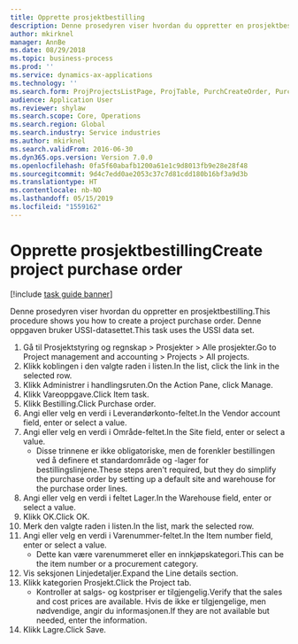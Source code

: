 ```yaml
---
title: Opprette prosjektbestilling
description: Denne prosedyren viser hvordan du oppretter en prosjektbestilling.
author: mkirknel
manager: AnnBe
ms.date: 08/29/2018
ms.topic: business-process
ms.prod: ''
ms.service: dynamics-ax-applications
ms.technology: ''
ms.search.form: ProjProjectsListPage, ProjTable, PurchCreateOrder, PurchTable, InventItemIdLookupPurchase
audience: Application User
ms.reviewer: shylaw
ms.search.scope: Core, Operations
ms.search.region: Global
ms.search.industry: Service industries
ms.author: mkirknel
ms.search.validFrom: 2016-06-30
ms.dyn365.ops.version: Version 7.0.0
ms.openlocfilehash: 0fa5f60abafb1200a61e1c9d8013fb9e28e28f48
ms.sourcegitcommit: 9d4c7edd0ae2053c37c7d81cdd180b16bf3a9d3b
ms.translationtype: HT
ms.contentlocale: nb-NO
ms.lasthandoff: 05/15/2019
ms.locfileid: "1559162"
---
```

# <a name="create-project-purchase-order"></a><span data-ttu-id="dc34c-103">Opprette prosjektbestilling</span><span class="sxs-lookup"><span data-stu-id="dc34c-103">Create project purchase order</span></span>

[!include [task guide banner](../../includes/task-guide-banner.md)]

<span data-ttu-id="dc34c-104">Denne prosedyren viser hvordan du oppretter en prosjektbestilling.</span><span class="sxs-lookup"><span data-stu-id="dc34c-104">This procedure shows you how to create a project purchase order.</span></span> <span data-ttu-id="dc34c-105">Denne oppgaven bruker USSI-datasettet.</span><span class="sxs-lookup"><span data-stu-id="dc34c-105">This task uses the USSI data set.</span></span>

1. <span data-ttu-id="dc34c-106">Gå til Prosjektstyring og regnskap > Prosjekter > Alle prosjekter.</span><span class="sxs-lookup"><span data-stu-id="dc34c-106">Go to Project management and accounting > Projects > All projects.</span></span>
2. <span data-ttu-id="dc34c-107">Klikk koblingen i den valgte raden i listen.</span><span class="sxs-lookup"><span data-stu-id="dc34c-107">In the list, click the link in the selected row.</span></span>
3. <span data-ttu-id="dc34c-108">Klikk Administrer i handlingsruten.</span><span class="sxs-lookup"><span data-stu-id="dc34c-108">On the Action Pane, click Manage.</span></span>
4. <span data-ttu-id="dc34c-109">Klikk Vareoppgave.</span><span class="sxs-lookup"><span data-stu-id="dc34c-109">Click Item task.</span></span>
5. <span data-ttu-id="dc34c-110">Klikk Bestilling.</span><span class="sxs-lookup"><span data-stu-id="dc34c-110">Click Purchase order.</span></span>
6. <span data-ttu-id="dc34c-111">Angi eller velg en verdi i Leverandørkonto-feltet.</span><span class="sxs-lookup"><span data-stu-id="dc34c-111">In the Vendor account field, enter or select a value.</span></span>
7. <span data-ttu-id="dc34c-112">Angi eller velg en verdi i Område-feltet.</span><span class="sxs-lookup"><span data-stu-id="dc34c-112">In the Site field, enter or select a value.</span></span>
    * <span data-ttu-id="dc34c-113">Disse trinnene er ikke obligatoriske, men de forenkler bestillingen ved å definere et standardområde og -lager for bestillingslinjene.</span><span class="sxs-lookup"><span data-stu-id="dc34c-113">These steps aren't required, but they do simplify the purchase order by setting up a default site and warehouse for the purchase order lines.</span></span>  
8. <span data-ttu-id="dc34c-114">Angi eller velg en verdi i feltet Lager.</span><span class="sxs-lookup"><span data-stu-id="dc34c-114">In the Warehouse field, enter or select a value.</span></span>
9. <span data-ttu-id="dc34c-115">Klikk OK.</span><span class="sxs-lookup"><span data-stu-id="dc34c-115">Click OK.</span></span>
10. <span data-ttu-id="dc34c-116">Merk den valgte raden i listen.</span><span class="sxs-lookup"><span data-stu-id="dc34c-116">In the list, mark the selected row.</span></span>
11. <span data-ttu-id="dc34c-117">Angi eller velg en verdi i Varenummer-feltet.</span><span class="sxs-lookup"><span data-stu-id="dc34c-117">In the Item number field, enter or select a value.</span></span>
    * <span data-ttu-id="dc34c-118">Dette kan være varenummeret eller en innkjøpskategori.</span><span class="sxs-lookup"><span data-stu-id="dc34c-118">This can be the item number or a procurement category.</span></span>  
12. <span data-ttu-id="dc34c-119">Vis seksjonen Linjedetaljer.</span><span class="sxs-lookup"><span data-stu-id="dc34c-119">Expand the Line details section.</span></span>
13. <span data-ttu-id="dc34c-120">Klikk kategorien Prosjekt.</span><span class="sxs-lookup"><span data-stu-id="dc34c-120">Click the Project tab.</span></span>
    * <span data-ttu-id="dc34c-121">Kontroller at salgs- og kostpriser er tilgjengelig.</span><span class="sxs-lookup"><span data-stu-id="dc34c-121">Verify that the sales and cost prices are available.</span></span> <span data-ttu-id="dc34c-122">Hvis de ikke er tilgjengelige, men nødvendige, angir du informasjonen.</span><span class="sxs-lookup"><span data-stu-id="dc34c-122">If they are not available but needed, enter the information.</span></span>  
14. <span data-ttu-id="dc34c-123">Klikk Lagre.</span><span class="sxs-lookup"><span data-stu-id="dc34c-123">Click Save.</span></span>

